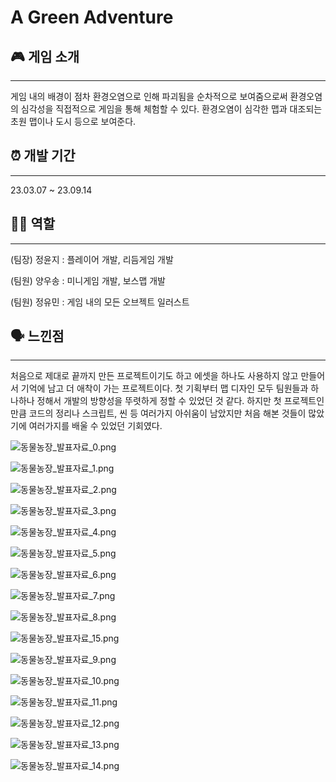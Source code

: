 # A Green Adventure

## 🎮 게임 소개

---

게임 내의 배경이 점차 환경오염으로 인해 파괴됨을 순차적으로 보여줌으로써 환경오염의 심각성을 직접적으로 게임을 통해 체험할 수 있다. 환경오염이 심각한 맵과 대조되는 초원 맵이나 도시 등으로 보여준다.

## ⏰ 개발 기간

---

23.03.07 ~ 23.09.14

## 👩‍💻 역할

---

(팀장) 정윤지 : 플레이어 개발, 리듬게임 개발

(팀원) 양우송 : 미니게임 개발, 보스맵 개발

(팀원) 정유민 : 게임 내의 모든 오브젝트 일러스트

## 🗣️ 느낀점

---

처음으로 제대로 끝까지 만든 프로젝트이기도 하고 에셋을 하나도 사용하지 않고 만들어서 기억에 남고 더 애착이 가는 프로젝트이다. 첫 기획부터 맵 디자인 모두 팀원들과 하나하나 정해서 개발의 방향성을 뚜렷하게 정할 수 있었던 것 같다. 하지만 첫 프로젝트인만큼 코드의 정리나 스크립트, 씬 등 여러가지 아쉬움이 남았지만 처음 해본 것들이 많았기에 여러가지를 배울 수 있었던 기회였다.

![동물농장_발표자료_0.png](https://github.com/Yj621/Kp-23-1/blob/main/image/img_0.png)

![동물농장_발표자료_1.png](https://github.com/Yj621/Kp-23-1/blob/main/image/img_1.png)

![동물농장_발표자료_2.png](https://github.com/Yj621/Kp-23-1/blob/main/image/img_2.png)

![동물농장_발표자료_3.png](https://github.com/Yj621/Kp-23-1/blob/main/image/img_3.png)

![동물농장_발표자료_4.png](https://github.com/Yj621/Kp-23-1/blob/main/image/img_4.png)

![동물농장_발표자료_5.png](https://github.com/Yj621/Kp-23-1/blob/main/image/img_5.png)

![동물농장_발표자료_6.png](https://github.com/Yj621/Kp-23-1/blob/main/image/img_6.png)

![동물농장_발표자료_7.png](https://github.com/Yj621/Kp-23-1/blob/main/image/img_7.png)

![동물농장_발표자료_8.png](https://github.com/Yj621/Kp-23-1/blob/main/image/img_8.png)

![동물농장_발표자료_15.png](https://github.com/Yj621/Kp-23-1/blob/main/image/img_15.png)

![동물농장_발표자료_9.png](https://github.com/Yj621/Kp-23-1/blob/main/image/img_9.png)

![동물농장_발표자료_10.png](https://github.com/Yj621/Kp-23-1/blob/main/image/img_10.png)

![동물농장_발표자료_11.png](https://github.com/Yj621/Kp-23-1/blob/main/image/img_11.png)

![동물농장_발표자료_12.png](https://github.com/Yj621/Kp-23-1/blob/main/image/img_12.png)

![동물농장_발표자료_13.png](https://github.com/Yj621/Kp-23-1/blob/main/image/img_13.png)

![동물농장_발표자료_14.png](https://github.com/Yj621/Kp-23-1/blob/main/image/img_14.png)
